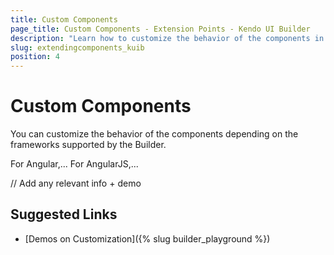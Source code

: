 ```yaml
---
title: Custom Components
page_title: Custom Components - Extension Points - Kendo UI Builder
description: "Learn how to customize the behavior of the components in the Angular or AngularJS frameworks in web applications generated with the Kendo UI Builder."
slug: extendingcomponents_kuib
position: 4
---
```


# Custom Components

You can customize the behavior of the components depending on the frameworks supported by the Builder.

For Angular,... For AngularJS,...

// Add any relevant info + demo

## Suggested Links

* [Demos on Customization]({% slug builder_playground %})
